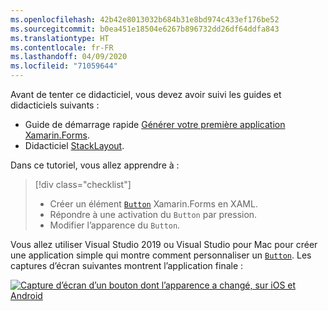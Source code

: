 ```yaml
---
ms.openlocfilehash: 42b42e8013032b684b31e8bd974c433ef176be52
ms.sourcegitcommit: b0ea451e18504e6267b896732dd26df64ddfa843
ms.translationtype: HT
ms.contentlocale: fr-FR
ms.lasthandoff: 04/09/2020
ms.locfileid: "71059644"
---
```

Avant de tenter ce didacticiel, vous devez avoir suivi les guides et didacticiels suivants :

- Guide de démarrage rapide [Générer votre première application Xamarin.Forms](~/get-started/first-app/index.md).
- Didacticiel [StackLayout](~/get-started/tutorials/stacklayout/index.yml).

Dans ce tutoriel, vous allez apprendre à :

> [!div class="checklist"]
>
> - Créer un élément [`Button`](xref:Xamarin.Forms.Button) Xamarin.Forms en XAML.
> - Répondre à une activation du `Button` par pression.
> - Modifier l’apparence du `Button`.

Vous allez utiliser Visual Studio 2019 ou Visual Studio pour Mac pour créer une application simple qui montre comment personnaliser un [`Button`](xref:Xamarin.Forms.Button). Les captures d’écran suivantes montrent l’application finale :

[![Capture d’écran d’un bouton dont l’apparence a changé, sur iOS et Android](../images/change-button-appearance.png "Bouton dont l’apparence a changé")](../images/change-button-appearance-large.png#lightbox "Bouton dont l’apparence a changé")
